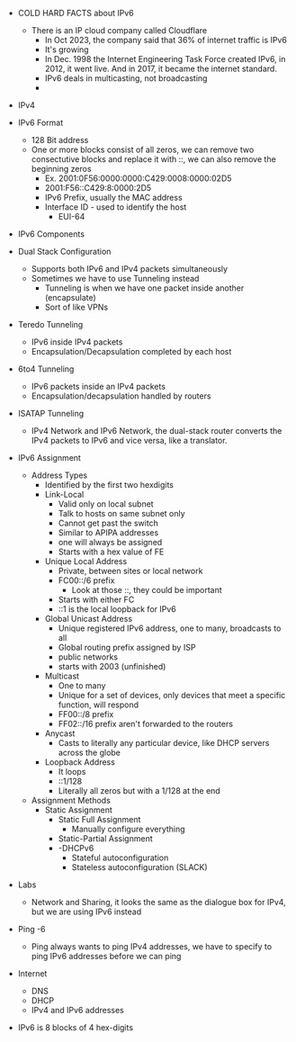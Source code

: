 
- COLD HARD FACTS about IPv6
	- There is an IP cloud company called Cloudflare
		- In Oct 2023, the company said that 36% of internet traffic is IPv6 
		- It's growing 
		- In Dec. 1998 the Internet Engineering Task Force created IPv6, in 2012, it went live. And  in 2017, it became the internet standard. 
		- IPv6 deals in multicasting, not broadcasting 
		-  

- IPv4 

- IPv6 Format
	- 128 Bit address
	- One or more blocks consist of all zeros, we can remove two consectutive blocks and replace it with ::, we can also remove the beginning zeros
		- Ex. 2001:0F56:0000:0000:C429:0008:0000:02D5
		- 2001:F56::C429:8:0000:2D5
		- IPv6 Prefix, usually the MAC address
		- Interface ID - used to identify the host 
			- EUI-64 
- IPv6 Components

- Dual Stack Configuration
	- Supports both IPv6 and IPv4 packets simultaneously
	- Sometimes we have to use Tunneling instead
		- Tunneling is when we have one packet inside another (encapsulate)
		- Sort of like VPNs 

- Teredo Tunneling
	- IPv6 inside IPv4 packets
	- Encapsulation/Decapsulation completed by each host

- 6to4 Tunneling
	- IPv6 packets inside an IPv4 packets
	- Encapsulation/decapsulation handled by routers

- ISATAP Tunneling
	- IPv4 Network and IPv6 Network, the dual-stack router converts the IPv4 packets to IPv6 and vice versa, like a translator. 

- IPv6 Assignment 
	- Address Types
		- Identified by the first two hexdigits 
		- Link-Local
			- Valid only on local subnet
			- Talk to hosts on same subnet only 
			- Cannot get past the switch
			- Similar to APIPA addresses
			- one will always be assigned
			- Starts with a hex value of FE 
		- Unique Local Address
			- Private, between sites or local network
			- FC00::/6 prefix
				- Look at those ::, they could be important
			- Starts with either FC 
			- ::1 is the local loopback for IPv6 
		- Global Unicast Address
			- Unique registered IPv6 address, one to many, broadcasts to all
			- Global routing prefix assigned by ISP 
			- public networks 
			- starts with 2003 (unfinished)
		- Multicast 
			- One to many
			- Unique for a set of devices, only devices that meet a specific function, will respond 
			- FF00::/8 prefix
			- FF02::/16 prefix aren't forwarded to the routers
		- Anycast 
			- Casts to literally any particular device, like DHCP servers across the globe
		- Loopback Address 
			- It loops 
			- ::1/128
			- Literally all zeros but with a 1/128 at the end
	- Assignment Methods 
		- Static Assignment
			- Static Full Assignment
				- Manually configure everything
			- Static-Partial Assignment
			- -DHCPv6  
				- Stateful autoconfiguration 
				- Stateless autoconfiguration (SLACK)

- Labs
	- Network and Sharing, it looks the same as the dialogue box for IPv4, but we are using IPv6 instead 

- Ping -6 
	- Ping always wants to ping IPv4 addresses, we have to specify to ping IPv6 addresses before we can ping 

- Internet
	- DNS
	- DHCP
	- IPv4 and IPv6 addresses

- IPv6 is 8 blocks of 4 hex-digits 